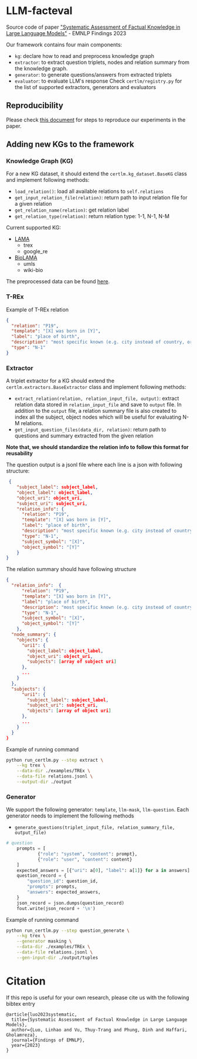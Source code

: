 # LLM-facteval
Source code of paper ["Systematic Assessment of Factual Knowledge in Large Language Models"](https://arxiv.org/abs/2310.11638) - EMNLP Findings 2023


Our framework contains four main components:
- `kg`: declare how to read and preprocess knowledge graph
- `extractor`: to extract question triplets, nodes and relation summary from the knowledge graph.
- `generator`: to generate questions/answers from extracted triplets
- `evaluator`: to evaluate LLM's response
Check `certlm/registry.py` for the list of supported extractors, generators and evaluators

## Reproducibility
Please check [this document](scripts/README.md) for steps to reproduce our experiments in the paper.

## Adding new KGs to the framework
### Knowledge Graph (KG)
For a new KG dataset, it should extend the `certlm.kg_dataset.BaseKG` class and implement following methods:
- `load_relation()`: load all available relations to `self.relations`
- `get_input_relation_file(relation)`: return path to input relation file for a given relation
- `get_relation_name(relation)`: get relation label
- `get_relation_type(relation)`: return relation type: 1-1, N-1, N-M

Current supported KG:
- [LAMA](https://arxiv.org/pdf/1909.01066.pdf)
  - trex
  - google_re
- [BioLAMA](https://arxiv.org/pdf/2110.08173.pdf)
  - umls
  - wiki-bio
    
The preprocessed data can be found [here](https://drive.google.com/drive/folders/1Y17Hcnh9bjmOrxfU-R2ktgu444QQh9_2?usp=sharing).
### T-REx
Example of T-REx relation
```json
{
  "relation": "P19",
  "template": "[X] was born in [Y]",
  "label": "place of birth",
  "description": "most specific known (e.g. city instead of country, or hospital instead of city) birth location of a person, animal or fictional character",
  "type": "N-1"
}

```

### Extractor
A triplet extractor for a KG should extend the `certlm.extractors.BaseExtractor` class and implement following methods:
- `extract_relation(relation, relation_input_file, output)`: extract relation data stored in `relation_input_file` and save to `output` file. In addition to the `output` file, a relation summary file is also created to index all the subject, object nodes which will be useful for evaluating N-M relations.
- `get_input_question_files(data_dir, relation)`: return path to questions and summary extracted from the given relation

**Note that, we should standardize the relation info to follow this format for reusability**

The question output is a jsonl file where each line is a json with following structure:
```json
 {
    "subject_label": subject_label,
    "object_label": object_label,
    "object_uri": object_uri,
    "subject_uri": subject_uri,
    "relation_info": {
      "relation": "P19",
      "template": "[X] was born in [Y]",
      "label": "place of birth",
      "description": "most specific known (e.g. city instead of country, or hospital instead of city) birth location of a person, animal or fictional character",
      "type": "N-1",
      "subject_symbol": "[X]",
      "object_symbol": "[Y]"
    }
}
```

The relation summary should have following structure

```json
{
  "relation_info":  {
      "relation": "P19",
      "template": "[X] was born in [Y]",
      "label": "place of birth",
      "description": "most specific known (e.g. city instead of country, or hospital instead of city) birth location of a person, animal or fictional character",
      "type": "N-1",
      "subject_symbol": "[X]",
      "object_symbol": "[Y]"
    },
  "node_summary": {
    "objects": {
      "uri1": {
        "object_label": object_label,
        "object_uri": object_uri,
        "subjects": [array of subject uri]
      },
      ...
    }
  },
  "subjects": {
      "uri1": {
        "subject_label": subject_label,
        "subject_uri": subject_uri,
        "objects": [array of object uri]
      },
      ...
    }
  }
}
```

Example of running command
```bash
python run_certlm.py --step extract \
    --kg trex \
    --data-dir ./examples/TREx \
    --data-file relations.jsonl \
    --output-dir ./output  
```
### Generator
We support the following generator: `template`, `llm-mask`, `llm-question`. Each generator needs to implement the following methods
- `generate_questions(triplet_input_file, relation_summary_file, output_file)`

```python
# question
    prompts = [
            {"role": "system", "content": prompt},
            {"role": "user", "content": content}
    ]
    expected_answers = [{"uri": a[0], "label": a[1]} for a in answers]
    question_record = {
        "question_id": question_id,
        "prompts": prompts,
        "answers": expected_answers,
    }
    json_record = json.dumps(question_record)
    fout.write(json_record + '\n')
```

Example of running command
```bash
python run_certlm.py --step question_generate \
    --kg trex \
    --generator masking \
    --data-dir ./examples/TREx \
    --data-file relations.jsonl \
    --gen-input-dir ./output/tuples 
```

# Citation
If this repo is useful for your own research, please cite us with the following bibtex entry
```
@article{luo2023systematic,
  title={Systematic Assessment of Factual Knowledge in Large Language Models},
  author={Luo, Linhao and Vu, Thuy-Trang and Phung, Dinh and Haffari, Gholamreza},
  journal={Findings of EMNLP},
  year={2023}
}
```